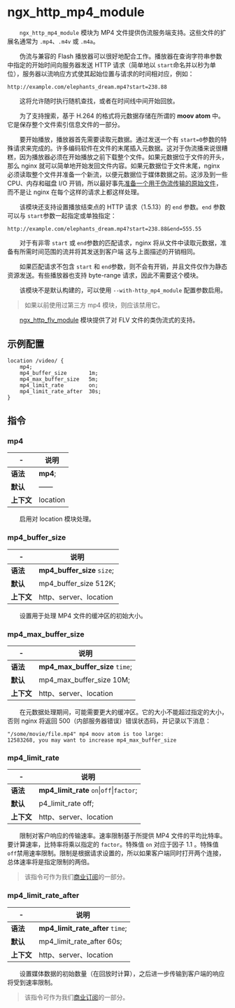 # ngx_http_mp4_module

　　​`ngx_http_mp4_module`​ 模块为 MP4 文件提供伪流服务端支持。这些文件的扩展名通常为 `.mp4`​、`.m4v`​ 或 `.m4a`​。

　　伪流与兼容的 Flash 播放器可以很好地配合工作。播放器在查询字符串参数中指定的开始时间向服务器发送 HTTP 请求（简单地以 `start`​ 命名并以秒为单位），服务器以流响应方式使其起始位置与请求的时间相对应，例如：

```
http://example.com/elephants_dream.mp4?start=238.88
```

　　这将允许随时执行随机查找，或者在时间线中间开始回放。

　　为了支持搜索，基于 H.264 的格式将元数据存储在所谓的 **moov atom** 中。它是保存整个文件索引信息文件的一部分。

　　要开始播放，播放器首先需要读取元数据。通过发送一个有 `start=0`​ 参数的特殊请求来完成的。许多编码软件在文件的末尾插入元数据。这对于伪流播来说很糟糕，因为播放器必须在开始播放之前下载整个文件。如果元数据位于文件的开头，那么 nginx 就可以简单地开始发回文件内容。如果元数据位于文件末尾，nginx 必须读取整个文件并准备一个新流，以便元数据位于媒体数据之前。这涉及到一些 CPU、内存和磁盘 I/O 开销，所以最好事先[准备一个用于伪流传输的原始文件](http://flowplayer.org/plugins/streaming/pseudostreaming.html#prepare)，而不是让 nginx 在每个这样的请求上都这样处理。

　　该模块还支持设置播放结束点的 HTTP 请求（1.5.13）的 `end`​ 参数。`end`​ 参数可以与 `start`​ 参数一起指定或单独指定：

```
http://example.com/elephants_dream.mp4?start=238.88&end=555.55
```

　　对于有非零 `start`​ 或 `end`​ 参数的匹配请求，nginx 将从文件中读取元数据，准备有所需时间范围的流并将其发送到客户端 这与上面描述的开销相同。

　　如果匹配请求不包含 `start`​ 和 `end`​ 参数，则不会有开销，并且文件仅作为静态资源发送。有些播放器也支持 byte-range 请求，因此不需要这个模块。

　　该模块不是默认构建的，可以使用 `--with-http_mp4_module`​ 配置参数启用。

> 如果以前使用过第三方 mp4 模块，则应该禁用它。

　　[ngx_http_flv_module](https://docshome.gitbook.io/nginx-docs/he-xin-gong-neng/http/ngx_http_flv_module) 模块提供了对 FLV 文件的类伪流式的支持。

## 示例配置

```
location /video/ {
    mp4;
    mp4_buffer_size       1m;
    mp4_max_buffer_size   5m;
    mp4_limit_rate        on;
    mp4_limit_rate_after  30s;
}
```

## 指令

### mp4

|-|说明|
| ---| ----------|
|**语法**|**mp4**;|
|**默认**|——|
|**上下文**|location|

　　启用对 location 模块处理。

### mp4\_buffer\_size

|-|说明|
| ---| -------------------------------|
|**语法**|**mp4_buffer_size** `size`​;|
|**默认**|mp4\_buffer\_size 512K;|
|**上下文**|http、server、location|

　　设置用于处理 MP4 文件的缓冲区的初始大小。

### mp4\_max\_buffer\_size

|-|说明|
| ---| --------------------------------------|
|**语法**|**mp4_max_buffer_size** `time`​;|
|**默认**|mp4\_max\_buffer\_size 10M;|
|**上下文**|http、server、location|

　　在元数据处理期间，可能需要更大的缓冲区。它的大小不能超过指定的大小，否则 nginx 将返回 500（内部服务器错误）错误状态码，并记录以下消息：

```
"/some/movie/file.mp4" mp4 moov atom is too large:
12583268, you may want to increase mp4_max_buffer_size
```

### mp4\_limit\_rate

|-|说明|
| ---| ----------------------------|
|**语法**|**mp4_limit_rate** `on`​\|`off`​\|`factor`​;|
|**默认**|p4\_limit\_rate off;|
|**上下文**|http、server、location|

　　限制对客户响应的传输速率。速率限制基于所提供 MP4 文件的平均比特率。要计算速率，比特率将乘以指定的 `factor`​。特殊值 `on`​ 对应于因子 1.1 。特殊值 `off`​ 禁用速率限制。限制是根据请求设置的，所以如果客户端同时打开两个连接，总体速率将是指定限制的两倍。

> 该指令可作为我们[商业订阅](http://nginx.com/products/?_ga=2.21542971.1499146730.1522076644-1859001452.1520648382)的一部分。

### mp4\_limit\_rate\_after

|-|说明|
| ---| ---------------------------------------|
|**语法**|**mp4_limit_rate_after** `time`​;|
|**默认**|mp4\_limit\_rate\_after 60s;|
|**上下文**|http、server、location|

　　设置媒体数据的初始数量（在回放时计算），之后进一步传输到客户端的响应将受到速率限制。

> 该指令可作为我们[商业订阅](http://nginx.com/products/?_ga=2.21542971.1499146730.1522076644-1859001452.1520648382)的一部分。
